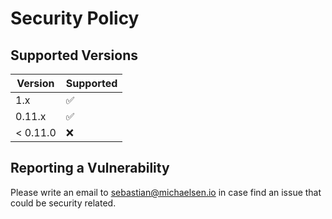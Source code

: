 # Security Policy

## Supported Versions

| Version | Supported          |
| ------- | ------------------ |
| 1.x     | :white_check_mark: |
| 0.11.x  | :white_check_mark: |
| < 0.11.0| :x:                |

## Reporting a Vulnerability

Please write an email to sebastian@michaelsen.io in case find an issue that could be security related.
